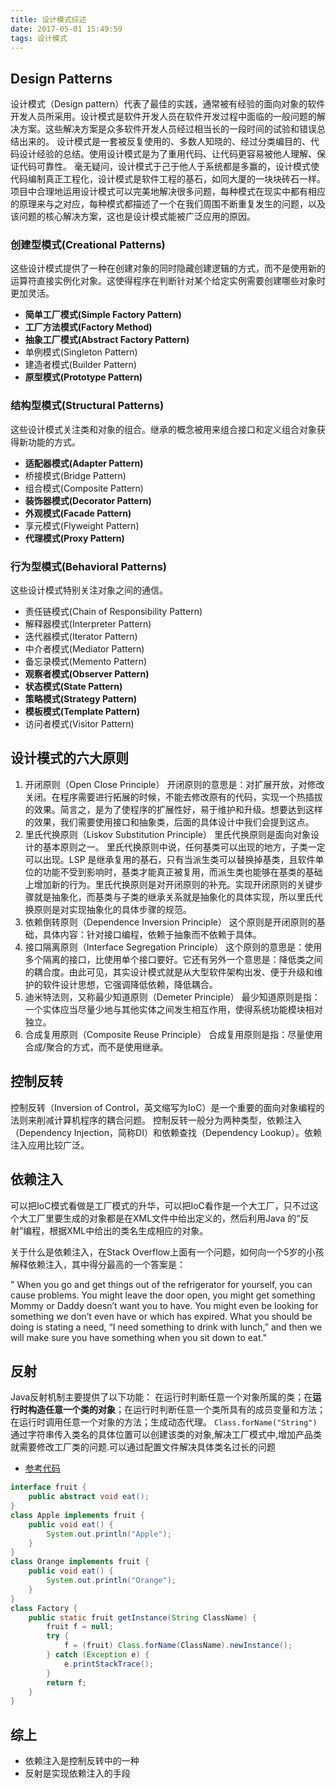 ```yaml
---
title: 设计模式综述
date: 2017-05-01 15:49:59
tags: 设计模式
---
```

## Design Patterns
设计模式（Design pattern）代表了最佳的实践，通常被有经验的面向对象的软件开发人员所采用。设计模式是软件开发人员在软件开发过程中面临的一般问题的解决方案。这些解决方案是众多软件开发人员经过相当长的一段时间的试验和错误总结出来的。
设计模式是一套被反复使用的、多数人知晓的、经过分类编目的、代码设计经验的总结。使用设计模式是为了重用代码、让代码更容易被他人理解、保证代码可靠性。 毫无疑问，设计模式于己于他人于系统都是多赢的，设计模式使代码编制真正工程化，设计模式是软件工程的基石，如同大厦的一块块砖石一样。项目中合理地运用设计模式可以完美地解决很多问题，每种模式在现实中都有相应的原理来与之对应，每种模式都描述了一个在我们周围不断重复发生的问题，以及该问题的核心解决方案，这也是设计模式能被广泛应用的原因。

### 创建型模式(Creational Patterns)
 这些设计模式提供了一种在创建对象的同时隐藏创建逻辑的方式，而不是使用新的运算符直接实例化对象。这使得程序在判断针对某个给定实例需要创建哪些对象时更加灵活。
* **简单工厂模式(Simple Factory Pattern)**
* **工厂方法模式(Factory Method)**
* **抽象工厂模式(Abstract Factory Pattern)**
* 单例模式(Singleton Pattern)
* 建造者模式(Builder Pattern)
* **原型模式(Prototype Pattern)**

### 结构型模式(Structural Patterns)
 这些设计模式关注类和对象的组合。继承的概念被用来组合接口和定义组合对象获得新功能的方式。
* **适配器模式(Adapter Pattern)**
* 桥接模式(Bridge Pattern)
* 组合模式(Composite Pattern)
* **装饰器模式(Decorator Pattern)**
* **外观模式(Facade Pattern)**
* 享元模式(Flyweight Pattern)
* **代理模式(Proxy Pattern)**

### 行为型模式(Behavioral Patterns)
 这些设计模式特别关注对象之间的通信。
* 责任链模式(Chain of Responsibility Pattern)
* 解释器模式(Interpreter Pattern)
* 迭代器模式(Iterator Pattern)
* 中介者模式(Mediator Pattern)
* 备忘录模式(Memento Pattern)
* **观察者模式(Observer Pattern)**
* **状态模式(State Pattern)**
* **策略模式(Strategy Pattern)**
* **模板模式(Template Pattern)**
* 访问者模式(Visitor Pattern)

## 设计模式的六大原则
1. 开闭原则（Open Close Principle）
开闭原则的意思是：对扩展开放，对修改关闭。在程序需要进行拓展的时候，不能去修改原有的代码，实现一个热插拔的效果。简言之，是为了使程序的扩展性好，易于维护和升级。想要达到这样的效果，我们需要使用接口和抽象类，后面的具体设计中我们会提到这点。
2. 里氏代换原则（Liskov Substitution Principle）
里氏代换原则是面向对象设计的基本原则之一。 里氏代换原则中说，任何基类可以出现的地方，子类一定可以出现。LSP 是继承复用的基石，只有当派生类可以替换掉基类，且软件单位的功能不受到影响时，基类才能真正被复用，而派生类也能够在基类的基础上增加新的行为。里氏代换原则是对开闭原则的补充。实现开闭原则的关键步骤就是抽象化，而基类与子类的继承关系就是抽象化的具体实现，所以里氏代换原则是对实现抽象化的具体步骤的规范。
3. 依赖倒转原则（Dependence Inversion Principle）
这个原则是开闭原则的基础，具体内容：针对接口编程，依赖于抽象而不依赖于具体。
4. 接口隔离原则（Interface Segregation Principle）
这个原则的意思是：使用多个隔离的接口，比使用单个接口要好。它还有另外一个意思是：降低类之间的耦合度。由此可见，其实设计模式就是从大型软件架构出发、便于升级和维护的软件设计思想，它强调降低依赖，降低耦合。
5. 迪米特法则，又称最少知道原则（Demeter Principle）
最少知道原则是指：一个实体应当尽量少地与其他实体之间发生相互作用，使得系统功能模块相对独立。
6. 合成复用原则（Composite Reuse Principle）
合成复用原则是指：尽量使用合成/聚合的方式，而不是使用继承。

## 控制反转
控制反转（Inversion of Control，英文缩写为IoC）是一个重要的面向对象编程的法则来削减计算机程序的耦合问题。 控制反转一般分为两种类型，依赖注入（Dependency Injection，简称DI）和依赖查找（Dependency Lookup）。依赖注入应用比较广泛。

## 依赖注入
可以把IoC模式看做是工厂模式的升华，可以把IoC看作是一个大工厂，只不过这个大工厂里要生成的对象都是在XML文件中给出定义的，然后利用Java 的“反射”编程，根据XML中给出的类名生成相应的对象。

关于什么是依赖注入，在Stack Overflow上面有一个问题，如何向一个5岁的小孩解释依赖注入，其中得分最高的一个答案是：

" When you go and get things out of the refrigerator for yourself, you can cause problems. You might leave the door open, you might get something Mommy or Daddy doesn’t want you to have. You might even be looking for something we don’t even have or which has expired. What you should be doing is stating a need, “I need something to drink with lunch,” and then we will make sure you have something when you sit down to eat."

## 反射
Java反射机制主要提供了以下功能： 在运行时判断任意一个对象所属的类；在**运行时构造任意一个类的对象**；在运行时判断任意一个类所具有的成员变量和方法；在运行时调用任意一个对象的方法；生成动态代理。
`Class.forName("String")` 通过字符串传入类名的具体位置可以创建该类的对象,解决工厂模式中,增加产品类就需要修改工厂类的问题.可以通过配置文件解决具体类名过长的问题

* [参考代码](http://www.cnblogs.com/lzq198754/p/5780331.html)
```java
interface fruit {
    public abstract void eat();
}
class Apple implements fruit {
    public void eat() {
        System.out.println("Apple");
    }
}
class Orange implements fruit {
    public void eat() {
        System.out.println("Orange");
    }
}
class Factory {
    public static fruit getInstance(String ClassName) {
        fruit f = null;
        try {
            f = (fruit) Class.forName(ClassName).newInstance();
        } catch (Exception e) {
            e.printStackTrace();
        }
        return f;
    }
}
```
## 综上
* 依赖注入是控制反转中的一种
* 反射是实现依赖注入的手段

